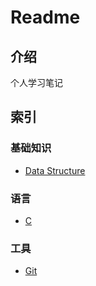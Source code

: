 # Readme
## 介绍
个人学习笔记
## 索引
### 基础知识
* [Data Structure](./Data_Structure)
### 语言
* [C](./C_tur)
### 工具
* [Git](./Git_note.md)